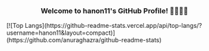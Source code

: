 <h3 align="center">Welcome to hanon11's GitHub Profile! 👋👩🏻‍💻</h3>
 [![Top Langs](https://github-readme-stats.vercel.app/api/top-langs/?username=hanon11&layout=compact)](https://github.com/anuraghazra/github-readme-stats)

<!--
**hanon11/hanon11** is a ✨ _special_ ✨ repository because its `README.md` (this file) appears on your GitHub profile.

Here are some ideas to get you started:

- 🔭 I’m currently working on ...
- 🌱 I’m currently learning ...
- 👯 I’m looking to collaborate on ...
- 🤔 I’m looking for help with ...
- 💬 Ask me about ...
- 📫 How to reach me: ...
- 😄 Pronouns: ...
- ⚡ Fun fact: ...
-->
